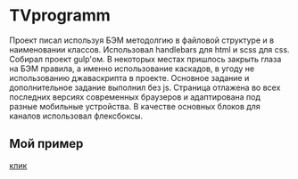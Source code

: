 # TVprogramm
Проект писал используя БЭМ методолгию в файловой структуре и в наименовании классов. Использовал handlebars для html и scss для css. Cобирал проект gulp'ом. В некоторых местах пришлось закрыть глаза на БЭМ правила, а именно использование каскадов, в угоду не использованию джаваскрипта в проекте.
Основное задание и дополнительное задание выполнил без js. 
Страница отлажена во всех последних версиях современных браузеров и адаптирована под разные мобильные устройства.
В качестве основных блоков для каналов использовал флексбоксы.
## Мой пример
[клик](http://urkass.github.io/TVprogramm/)
